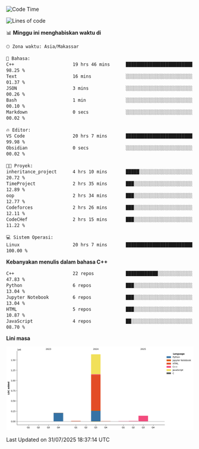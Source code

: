 <!--START_SECTION:waka-->
![Code Time](http://img.shields.io/badge/Code%20Time-392%20hrs%2050%20mins-blue)

![Lines of code](https://img.shields.io/badge/Sejak%20Hello%20World%20aku%20telah%20menulis-2.0%20million%20baris%20kode-blue)

📊 **Minggu ini menghabiskan waktu di** 

```text
🕑︎ Zona waktu: Asia/Makassar

💬 Bahasa: 
C++                      19 hrs 46 mins      █████████████████████████   98.25 % 
Text                     16 mins             ░░░░░░░░░░░░░░░░░░░░░░░░░   01.37 % 
JSON                     3 mins              ░░░░░░░░░░░░░░░░░░░░░░░░░   00.26 % 
Bash                     1 min               ░░░░░░░░░░░░░░░░░░░░░░░░░   00.10 % 
Markdown                 0 secs              ░░░░░░░░░░░░░░░░░░░░░░░░░   00.02 % 

🔥 Editor: 
VS Code                  20 hrs 7 mins       █████████████████████████   99.98 % 
Obsidian                 0 secs              ░░░░░░░░░░░░░░░░░░░░░░░░░   00.02 % 

🐱‍💻 Proyek: 
inheritance_project      4 hrs 10 mins       █████░░░░░░░░░░░░░░░░░░░░   20.72 % 
TimeProject              2 hrs 35 mins       ███░░░░░░░░░░░░░░░░░░░░░░   12.89 % 
oop                      2 hrs 34 mins       ███░░░░░░░░░░░░░░░░░░░░░░   12.77 % 
Codeforces               2 hrs 26 mins       ███░░░░░░░░░░░░░░░░░░░░░░   12.11 % 
CodeCHef                 2 hrs 15 mins       ███░░░░░░░░░░░░░░░░░░░░░░   11.22 % 

💻 Sistem Operasi: 
Linux                    20 hrs 7 mins       █████████████████████████   100.00 % 
```

**Kebanyakan menulis dalam bahasa C++** 

```text
C++                      22 repos            ████████████░░░░░░░░░░░░░   47.83 % 
Python                   6 repos             ███░░░░░░░░░░░░░░░░░░░░░░   13.04 % 
Jupyter Notebook         6 repos             ███░░░░░░░░░░░░░░░░░░░░░░   13.04 % 
HTML                     5 repos             ███░░░░░░░░░░░░░░░░░░░░░░   10.87 % 
JavaScript               4 repos             ██░░░░░░░░░░░░░░░░░░░░░░░   08.70 % 
```



**Lini masa**

![Lines of Code chart](https://raw.githubusercontent.com/yusuf601/yusuf601/main/assets/bar_graph.png)


 Last Updated on 31/07/2025 18:37:14 UTC
<!--END_SECTION:waka-->

